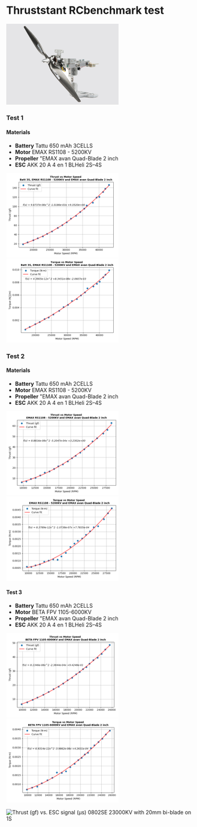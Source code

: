 # Thruststant RCbenchmark test

<img src="media/1580_RCbenchmark.jpg" alt="alt text" width="300">

### Test 1
#### Materials

* **Battery** Tattu 650 mAh 3CELLS
* **Motor** EMAX RS1108 - 5200KV 
* **Propeller** "EMAX avan Quad-Blade 2 inch
* **ESC** AKK 20 A 4 en 1 BLHeli 2S–4S

<img src="figures/Thrust_EMAXRS1108_EMAXavan2inch_3S.png" alt="alt text" width="300"> <img src="figures/Torque_EMAXRS1108_EMAXavan2inch_3S.png" alt="alt text" width="300">


### Test 2
#### Materials

* **Battery** Tattu 650 mAh 2CELLS
* **Motor** EMAX RS1108 - 5200KV 
* **Propeller** "EMAX avan Quad-Blade 2 inch
* **ESC** AKK 20 A 4 en 1 BLHeli 2S–4S

<img src="figures/Thrust_EMAXRS1108_EMAXavan2inch.png" alt="alt text" width="300"> <img src="figures/Torque_EMAXRS1108_EMAXavan2inch.png" alt="alt text" width="300">

#### Test 3

* **Battery** Tattu 650 mAh 2CELLS
* **Motor** BETA FPV 1105-6000KV
* **Propeller** "EMAX avan Quad-Blade 2 inch
* **ESC** AKK 20 A 4 en 1 BLHeli 2S–4S

<img src="figures/Thrust_BETAFPV1105_EMAXavan2inch.png" alt="alt text" width="300"> <img src="figures/Torque_BETAFPV1105_EMAXavan2inch.png" alt="alt text" width="300">

<img src="figures/Thrust (gf) vs. ESC signal (µs) 0802SE 23000KV with 20mm bi-blade on 1S.svg" alt="Thrust (gf) vs. ESC signal (µs) 0802SE 23000KV with 20mm bi-blade on 1S" width="300"> 
